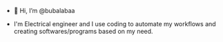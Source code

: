 - 👋 Hi, I’m @bubalabaa

- I'm Electrical engineer and I use coding to automate my workflows and creating softwares/programs based on my need.
